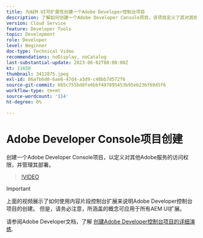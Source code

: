 ```yaml
---
title: 为AEM UI可扩展性创建一个Adobe Developer控制台项目
description: 了解如何创建一个Adobe Developer Console项目，该项目定义了其对其他Adobe服务的访问权限，并管理其部署。
version: Cloud Service
feature: Developer Tools
topic: Development
role: Developer
level: Beginner
doc-type: Technical Video
recommendations: noDisplay, noCatalog
last-substantial-update: 2023-06-02T00:00:00Z
kt: 11658
thumbnail: 3412875.jpeg
exl-id: 06afb6d0-6ae6-47d4-a3d9-c48bb7d572f6
source-git-commit: 6b5c755bd8fe6bbf497895453b95eb236f69d5f6
workflow-type: tm+mt
source-wordcount: '114'
ht-degree: 0%

---
```


# Adobe Developer Console项目创建

创建一个Adobe Developer Console项目，以定义对其他Adobe服务的访问权限，并管理其部署。

>[!VIDEO](https://video.tv.adobe.com/v/3412875?quality=12&learn=on)

>[!IMPORTANT]
>
> 上面的视频展示了如何使用内容片段控制台扩展来说明Adobe Developer控制台项目的创建。 但是，请务必注意，所涵盖的概念可应用于所有AEM UI扩展。

请参阅Adobe Developer文档，了解 [创建Adobe Developer控制台项目的详细演练](https://developer.adobe.com/uix/docs/services/aem-cf-console-admin/extension-development/#create-a-project-in-adobe-developer-console).

